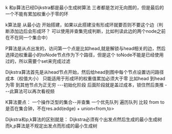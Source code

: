 k 和p算法已经Dijkstra都是最小生成树算法
三者都是怎对无向图的，但是最后的一个不能有累加权重小于零的环

k算法是 从最小边 开始搭建，如果以此搭建没有形成环就要否则不要这个边（判断添加边后会形成环？
可以使用并查集完成判断，比如判读此边的两个node之前在不在同一个集合中）

P算法是从点出发的，访问第一个点是比如head,就是解锁与head相关的边，然后选择边权重最小的toNode节点作为下个路径，但是这个
toNode不能是已经使用过的，所以需要个set来完成过滤

Dijkstra算法首先是从head节点开始，然后给head到图中每个节点设置访问路径成本（权值大小）
只能适用于形成环的权重值累加必须大于零
 比如head 到head为零 到其他节点为正无穷 ---初始化阶段
 后面阶段就是盖过成本，锁住然后类推  ---此算法可以再次看视频


K算法要点：
一个操作<node>泛型的集合--并查集
一个优先队列<edge> 
遍历队列  比较 from to是否在集合钟，不在res.add(edge) + union<from,to>


Dijkstra和p,k算法的区别就是：
Dijkstra必须有个出发点然后生成的最小生成树
而k,p算法是不规定出发点而形成的最小生成树


